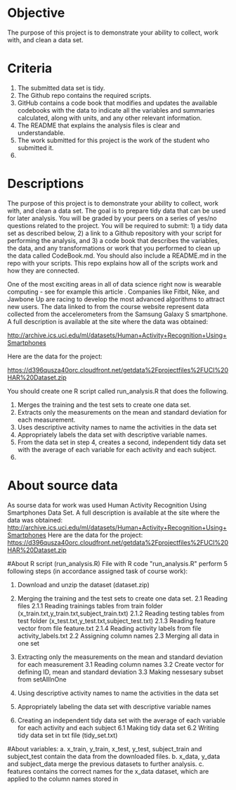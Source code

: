 # Objective
The purpose of this project is to demonstrate your ability to collect, work with, and clean a data set.
# Criteria
1. The submitted data set is tidy.
2. The Github repo contains the required scripts.
3. GitHub contains a code book that modifies and updates the available codebooks with the data to indicate all the variables    and summaries calculated, along with units, and any other relevant information.
4. The README that explains the analysis files is clear and understandable.
5. The work submitted for this project is the work of the student who submitted it.
6. 
# Descriptions
The purpose of this project is to demonstrate your ability to collect, work with, and clean a data set. The goal is to prepare tidy data that can be used for later analysis. You will be graded by your peers on a series of yes/no questions related to the project. You will be required to submit: 1) a tidy data set as described below, 2) a link to a Github repository with your script for performing the analysis, and 3) a code book that describes the variables, the data, and any transformations or work that you performed to clean up the data called CodeBook.md. You should also include a README.md in the repo with your scripts. This repo explains how all of the scripts work and how they are connected.

One of the most exciting areas in all of data science right now is wearable computing - see for example this article . Companies like Fitbit, Nike, and Jawbone Up are racing to develop the most advanced algorithms to attract new users. The data linked to from the course website represent data collected from the accelerometers from the Samsung Galaxy S smartphone. A full description is available at the site where the data was obtained:

http://archive.ics.uci.edu/ml/datasets/Human+Activity+Recognition+Using+Smartphones

Here are the data for the project:

https://d396qusza40orc.cloudfront.net/getdata%2Fprojectfiles%2FUCI%20HAR%20Dataset.zip

You should create one R script called run_analysis.R that does the following.

1. Merges the training and the test sets to create one data set.
2. Extracts only the measurements on the mean and standard deviation for each measurement.
3. Uses descriptive activity names to name the activities in the data set
4. Appropriately labels the data set with descriptive variable names.
5. From the data set in step 4, creates a second, independent tidy data set with the average of each variable for each activity and each subject.
6. 

# About source data
As sourse data for work was used Human Activity Recognition Using Smartphones Data Set. A full description is available at the site where the data was obtained: http://archive.ics.uci.edu/ml/datasets/Human+Activity+Recognition+Using+Smartphones Here are the data for the project: https://d396qusza40orc.cloudfront.net/getdata%2Fprojectfiles%2FUCI%20HAR%20Dataset.zip

#About R script (run_analysis.R)
File with R code "run_analysis.R" perform 5 following steps (in accordance assigned task of course work):
1. Download and unzip the dataset (dataset.zip)

2. Merging the training and the test sets to create one data set.
  2.1 Reading files
  2.1.1 Reading trainings tables from train folder (x_train.txt,y_train.txt,subject_train.txt)
  2.1.2 Reading testing tables from test folder  (x_test.txt,y_test.txt,subject_test.txt)
  2.1.3 Reading feature vector from file feature.txt
  2.1.4 Reading activity labels from file activity_labels.txt
2.2 Assigning column names
2.3 Merging all data in one set

3. Extracting only the measurements on the mean and standard deviation for each measurement
  3.1 Reading column names
  3.2 Create vector for defining ID, mean and standard deviation
  3.3 Making nessesary subset from setAllInOne

4. Using descriptive activity names to name the activities in the data set
5. Appropriately labeling the data set with descriptive variable names

6. Creating an independent tidy data set with the average of each variable for each activity and each subject
6.1 Making tidy data set
6.2 Writing tidy data set in txt file (tidy_set.txt)

#About variables:
a. x_train, y_train, x_test, y_test, subject_train and subject_test contain the data from the downloaded files.
b. x_data, y_data and subject_data merge the previous datasets to further analysis.
c. features contains the correct names for the x_data dataset, which are applied to the column names stored in


